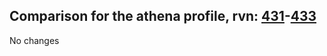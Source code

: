 ## Comparison for the athena profile, rvn: [431](https://github.com/PRO100KatYT/FortniteProfileRevisions/tree/main/profiles/athena/431%20athena.json)-[433](https://github.com/PRO100KatYT/FortniteProfileRevisions/tree/main/profiles/athena/433%20athena.json)

No changes
